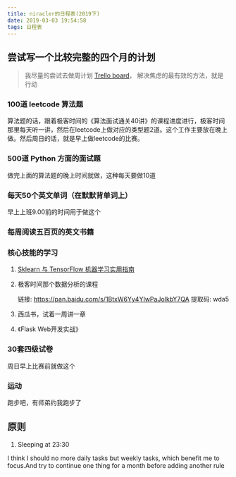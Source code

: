 ```yaml
---
title: niracler的日程表(2019下)
date: 2019-03-03 19:54:58
tags: 日程表
---
```


## 尝试写一个比较完整的四个月的计划

> 我尽量的尝试去做周计划 [Trello board](https://trello.com/b/KPWlbWMK/%E5%85%B3%E4%BA%8E%E4%BA%BA%E7%94%9F%E7%9A%84%E8%AE%A1%E5%88%92)， 解决焦虑的最有效的方法，就是行动

### 100道 leetcode 算法题

算法题的话，跟着极客时间的《算法面试通关40讲》的课程进度进行，极客时间那里每天听一讲，然后在leetcode上做对应的类型题2道。这个工作主要放在晚上做。然后周日的话，就是早上做leetcode的比赛。

### 500道 Python 方面的面试题

做完上面的算法题的晚上时间就做，这种每天要做10道

### 每天50个英文单词（在默默背单词上）

早上上班9.00前的时间用于做这个

### 每周阅读五百页的英文书籍

### 核心技能的学习

1. [Sklearn 与 TensorFlow 机器学习实用指南](https://github.com/apachecn/hands-on-ml-zh/tree/d6963c5048a1d4b1da9e741c625f7cc2a1400235)

2. 极客时间那个数据分析的课程

    链接: https://pan.baidu.com/s/1BtxW6Yy4YIwPaJoIkbY7QA 提取码: wda5

3. 西瓜书，试着一周讲一章

4. 《Flask Web开发实战》

### 30套四级试卷

周日早上比赛前就做这个

### 运动

跑步吧，有师弟约我跑步了

## 原则

1. Sleeping at 23:30

I think I should no more daily tasks but weekly tasks, which benefit me to focus.And try to continue one thing for a month before adding another rule
